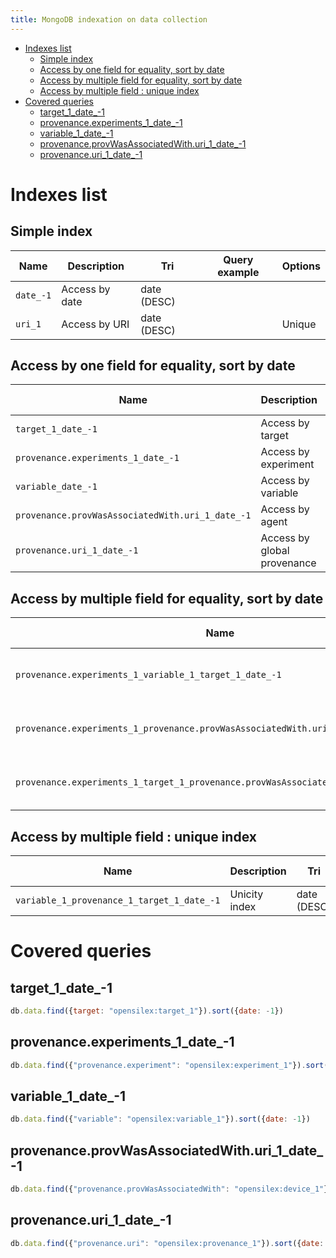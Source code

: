 ```yaml
---
title: MongoDB indexation on data collection
---
```


<!-- TOC -->
* [Indexes list](#indexes-list)
  * [Simple index](#simple-index)
  * [Access by one field for equality, sort by date](#access-by-one-field-for-equality-sort-by-date)
  * [Access by multiple field for equality, sort by date](#access-by-multiple-field-for-equality-sort-by-date)
  * [Access by multiple field : unique index](#access-by-multiple-field--unique-index)
* [Covered queries](#covered-queries)
  * [target_1_date_-1](#target_1_date_-1)
  * [provenance.experiments_1_date_-1](#provenanceexperiments_1_date_-1)
  * [variable_1_date_-1](#variable_1_date_-1)
  * [provenance.provWasAssociatedWith.uri_1_date_-1](#provenanceprovwasassociatedwithuri_1_date_-1)
  * [provenance.uri_1_date_-1](#provenanceuri_1_date_-1)
<!-- TOC -->

# Indexes list

## Simple index

| **Name**  | **Description** | **Tri**     | **Query example** | **Options** |
|-----------|-----------------|-------------|-------------------|-------------|
| `date_-1` | Access by date  | date (DESC) |                   |             |
| `uri_1`   | Access by URI   | date (DESC) |                   | Unique      |

## Access by one field for equality, sort by date

| **Name**                                         | **Description**             | **Tri**     | **Query example** | **Options** |
|--------------------------------------------------|-----------------------------|-------------|-------------------|-------------|
| `target_1_date_-1`                               | Access by target            | date (DESC) |                   |             |
| `provenance.experiments_1_date_-1`               | Access by experiment        | date (DESC) |                   |             |
| `variable_date_-1`                               | Access by variable          | date (DESC) |                   |             |
| `provenance.provWasAssociatedWith.uri_1_date_-1` | Access by agent             | date (DESC) |                   |             |
| `provenance.uri_1_date_-1`                       | Access by global provenance | date (DESC) |                   |             |

## Access by multiple field for equality, sort by date

| **Name**                                                                           | **Description**                        | **Tri**     | **Query example** | **Options** |
|------------------------------------------------------------------------------------|----------------------------------------|-------------|-------------------|-------------|
| `provenance.experiments_1_variable_1_target_1_date_-1`                             | Access by experiment, variable, target | date (DESC) |                   |             |
| `provenance.experiments_1_provenance.provWasAssociatedWith.uri_1_target_1_date_-1` | Access by experiment, agent, target    | date (DESC) |                   |             |
| `provenance.experiments_1_target_1_provenance.provWasAssociatedWith.uri_1_date_-1` | Access by experiment, target, agent    | date (DESC) |                   |             |

## Access by multiple field : unique index

| **Name**                                   | **Description** | **Tri**     | **Query example** | **Options** |
|--------------------------------------------|-----------------|-------------|-------------------|-------------|
| `variable_1_provenance_1_target_1_date_-1` | Unicity index   | date (DESC) |                   |             |

# Covered queries

## target_1_date_-1

```javascript
db.data.find({target: "opensilex:target_1"}).sort({date: -1})
```

## provenance.experiments_1_date_-1

```javascript
db.data.find({"provenance.experiment": "opensilex:experiment_1"}).sort({date: -1})
```

## variable_1_date_-1

```javascript
db.data.find({"variable": "opensilex:variable_1"}).sort({date: -1})
```

## provenance.provWasAssociatedWith.uri_1_date_-1

```javascript
db.data.find({"provenance.provWasAssociatedWith": "opensilex:device_1"}).sort({date: -1})
```

## provenance.uri_1_date_-1

```javascript
db.data.find({"provenance.uri": "opensilex:provenance_1"}).sort({date: -1})
```

